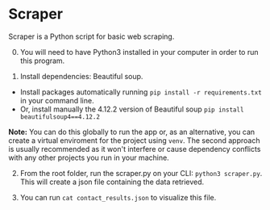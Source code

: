 # Scraper

Scraper is a Python script for basic web scraping.

0. You will need to have Python3 installed in your computer in order to run this program. 

1. Install dependencies: Beautiful soup.
- Install packages automatically running `pip install -r requirements.txt` in your command line.
- Or, install manually the 4.12.2 version of Beautiful soup `pip install beautifulsoup4==4.12.2`

**Note:** You can do this globally to run the app or, as an alternative, you can create a virtual enviroment for the project using `venv`. The second approach is usually recommended as it won't interfere or cause dependency conflicts with any other projects you run in your machine.

2. From the root folder, run the scraper.py on your CLI: `python3 scraper.py`. This will create a json file containing the data retrieved.

3. You can run `cat contact_results.json` to visualize this file.
